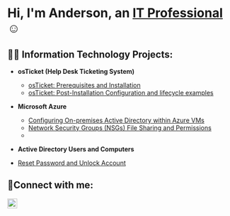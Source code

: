 <h1>Hi, I'm Anderson, an <a href="https://www.linkedin.com/in/anderson-martinez-33735141/">IT Professional</a>☺</h1>

<h2>👨‍💻 Information Technology Projects:</h2>

- <b>osTicket (Help Desk Ticketing System)</b>
  - [osTicket: Prerequisites and Installation](https://github.com/andersonmartinezIT/osTicket-Prerequisites-and-Installation)
  - [osTicket: Post-Installation Configuration and lifecycle examples](https://github.com/andersonmartinezIT/osTicket-Post-Installation-Configuration-and-lifecycle-examples)
- <b>Microsoft Azure</b>
  - [Configuring On-premises Active Directory within Azure VMs](https://github.com/andersonmartinezIT/Microsoft-azure-and-Active-Directory-Configuration)
  - [Network Security Groups (NSGs) File Sharing and Permissions](https://github.com/andersonmartinezIT/Active-Directory-Users-and-Computers---Reset-Password-and-Unlock-Account)
  - 

- <b>Active Directory Users and Computers </b>
 -  [ Reset Password and Unlock Account](https://github.com/andersonmartinezIT/Microsoft-azure-and-Active-Directory-Configuration)

<h2>🤳Connect with me:</h2>

[<img align="left" alt="Josh | LinkedIn" width="22px" src="https://cdn.jsdelivr.net/npm/simple-icons@v3/icons/linkedin.svg" />][linkedin]


[twitter]: https://twitter.com/Josh
[instagram]: https://www.instagram.com/Josh
[linkedin]: https://linkedin.com/in/anderson-martinez-33735141

